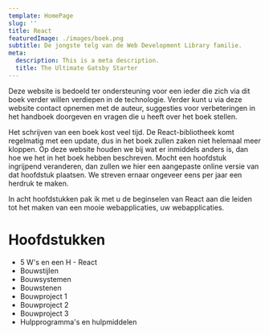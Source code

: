 ```yaml
---
template: HomePage
slug: ''
title: React
featuredImage: ./images/boek.png
subtitle: De jongste telg van de Web Development Library familie.
meta:
  description: This is a meta description.
  title: The Ultimate Gatsby Starter
---
```

Deze website is bedoeld ter ondersteuning voor een ieder die zich via dit boek verder willen verdiepen in de technologie. Verder kunt u via deze website contact opnemen met de auteur, suggesties voor verbeteringen in het handboek doorgeven en vragen die u heeft over het boek stellen.

Het schrijven van een boek kost veel tijd. De React-bibliotheek komt regelmatig met een update, dus in het boek zullen zaken niet helemaal meer kloppen. Op deze website houden we bij wat er inmiddels anders is, dan hoe we het in het boek hebben beschreven. Mocht een hoofdstuk ingrijpend veranderen, dan zullen we hier een aangepaste online versie van dat hoofdstuk plaatsen. We streven ernaar ongeveer eens per jaar een herdruk te maken.

In acht hoofdstukken pak ik met u de beginselen van React aan die leiden tot het maken van een mooie webapplicaties, uw webapplicaties.

# Hoofdstukken

* 5 W's en een H - React
* Bouwstijlen
* Bouwsystemen
* Bouwstenen
* Bouwproject 1
* Bouwproject 2
* Bouwproject 3
* Hulpprogramma's en hulpmiddelen
